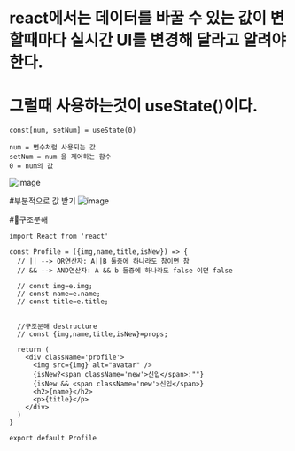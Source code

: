 # react에서는 데이터를 바꿀 수 있는 값이 변할때마다 실시간 UI를 변경해 달라고 알려야한다.
#  그럴때 사용하는것이 useState()이다.
```
const[num, setNum] = useState(0)

num = 변수처럼 사용되는 값
setNum = num 을 제어하는 함수
0 = num의 값
``` 
![image](https://github.com/manbock/node.js/assets/145514177/2bd14bd5-1f70-4664-971f-630f1d990f6d)

#부분적으로 값 받기
![image](https://github.com/manbock/node.js/assets/145514177/2e682eec-1414-4a89-8e8d-7b127a607413)


#🎃구조분해
```
import React from 'react'

const Profile = ({img,name,title,isNew}) => {
  // || --> OR연산자: A||B 둘중에 하나라도 참이면 참
  // && --> AND연산자: A && b 둘중에 하나라도 false 이면 false

  // const img=e.img;
  // const name=e.name;
  // const title=e.title;


  //구조분해 destructure
  // const {img,name,title,isNew}=props;

  return (
    <div className='profile'>
      <img src={img} alt="avatar" />
      {isNew?<span className='new'>신입</span>:""}
      {isNew && <span className='new'>신입</span>}
      <h2>{name}</h2>
      <p>{title}</p>
    </div>
  )
}

export default Profile
```

